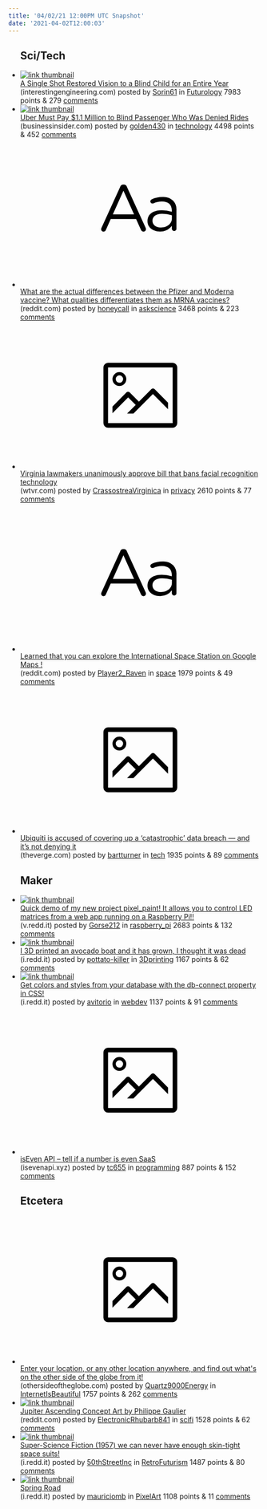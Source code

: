 ```yaml
---
title: '04/02/21 12:00PM UTC Snapshot'
date: '2021-04-02T12:00:03'
---
```

<ul>
<h2>Sci/Tech</h2>

<li><a href='https://interestingengineering.com/single-shot-restored-vision-blind-child-entire-year'><img src='https://b.thumbs.redditmedia.com/Bt5PjqRM1-ezK8OiFxUYLTDZBWiYlSowXRLrwps3MMM.jpg' alt='link thumbnail'></a><div><div class='linkTitle'><a href='https://interestingengineering.com/single-shot-restored-vision-blind-child-entire-year'>A Single Shot Restored Vision to a Blind Child for an Entire Year</a></div>(interestingengineering.com) posted by <a href='https://www.reddit.com/user/Sorin61'>Sorin61</a> in <a href='https://www.reddit.com/r/Futurology'>Futurology</a> 7983 points & 279 <a href='https://www.reddit.com/r/Futurology/comments/micb42/a_single_shot_restored_vision_to_a_blind_child/'>comments</a></div></li>

<li><a href='https://www.businessinsider.com/uber-pay-1-million-blind-passenger-arbitration-discrimination-ada-2021-4'><img src='https://a.thumbs.redditmedia.com/sxotI-m68jHD94sj7725lg9dVrT47JEF3FXXNhi8w04.jpg' alt='link thumbnail'></a><div><div class='linkTitle'><a href='https://www.businessinsider.com/uber-pay-1-million-blind-passenger-arbitration-discrimination-ada-2021-4'>Uber Must Pay $1.1 Million to Blind Passenger Who Was Denied Rides</a></div>(businessinsider.com) posted by <a href='https://www.reddit.com/user/golden430'>golden430</a> in <a href='https://www.reddit.com/r/technology'>technology</a> 4498 points & 452 <a href='https://www.reddit.com/r/technology/comments/mi6ukk/uber_must_pay_11_million_to_blind_passenger_who/'>comments</a></div></li>

<li><a href='https://www.reddit.com/r/askscience/comments/mi5frs/what_are_the_actual_differences_between_the/'><svg version='1.1' viewBox='-34 -12 104 64' preserveAspectRatio='xMidYMid slice' xmlns='http://www.w3.org/2000/svg' xmlns:xlink='http://www.w3.org/1999/xlink'>
    <title>text link thumbnail</title>
    <path d='M12.19,8.84a1.45,1.45,0,0,0-1.4-1h-.12a1.46,1.46,0,0,0-1.42,1L1.14,26.56a1.29,1.29,0,0,0-.14.59,1,1,0,0,0,1,1,1.12,1.12,0,0,0,1.08-.77l2.08-4.65h11l2.08,4.59a1.24,1.24,0,0,0,1.12.83,1.08,1.08,0,0,0,1.08-1.08,1.64,1.64,0,0,0-.14-.57ZM6.08,20.71l4.59-10.22,4.6,10.22Z'>
    </path>
    <path d='M32.24,14.78A6.35,6.35,0,0,0,27.6,13.2a11.36,11.36,0,0,0-4.7,1,1,1,0,0,0-.58.89,1,1,0,0,0,.94.92,1.23,1.23,0,0,0,.39-.08,8.87,8.87,0,0,1,3.72-.81c2.7,0,4.28,1.33,4.28,3.92v.5a15.29,15.29,0,0,0-4.42-.61c-3.64,0-6.14,1.61-6.14,4.64v.05c0,2.95,2.7,4.48,5.37,4.48a6.29,6.29,0,0,0,5.19-2.48V26.9a1,1,0,0,0,1,1,1,1,0,0,0,1-1.06V19A5.71,5.71,0,0,0,32.24,14.78Zm-.56,7.7c0,2.28-2.17,3.89-4.81,3.89-1.94,0-3.61-1.06-3.61-2.86v-.06c0-1.8,1.5-3,4.2-3a15.2,15.2,0,0,1,4.22.61Z'>
    </path>
    </svg></a><div><div class='linkTitle'><a href='https://www.reddit.com/r/askscience/comments/mi5frs/what_are_the_actual_differences_between_the/'>What are the actual differences between the Pfizer and Moderna vaccine? What qualities differentiates them as MRNA vaccines?</a></div>(reddit.com) posted by <a href='https://www.reddit.com/user/honeycall'>honeycall</a> in <a href='https://www.reddit.com/r/askscience'>askscience</a> 3468 points & 223 <a href='https://www.reddit.com/r/askscience/comments/mi5frs/what_are_the_actual_differences_between_the/'>comments</a></div></li>

<li><a href='https://www.wtvr.com/news/local-news/virginia-lawmakers-unanimously-approve-bill-that-bans-facial-recognition-technology'><svg version='1.1' viewBox='-34 -14 104 64' preserveAspectRatio='xMidYMid meet' xmlns='http://www.w3.org/2000/svg' xmlns:xlink='http://www.w3.org/1999/xlink'>
    <title>link thumbnail</title>
    <path d='M32,4H4A2,2,0,0,0,2,6V30a2,2,0,0,0,2,2H32a2,2,0,0,0,2-2V6A2,2,0,0,0,32,4ZM4,30V6H32V30Z'></path>
    <path d='M8.92,14a3,3,0,1,0-3-3A3,3,0,0,0,8.92,14Zm0-4.6A1.6,1.6,0,1,1,7.33,11,1.6,1.6,0,0,1,8.92,9.41Z'></path>
    <path d='M22.78,15.37l-5.4,5.4-4-4a1,1,0,0,0-1.41,0L5.92,22.9v2.83l6.79-6.79L16,22.18l-3.75,3.75H15l8.45-8.45L30,24V21.18l-5.81-5.81A1,1,0,0,0,22.78,15.37Z'></path>
    </svg></a><div><div class='linkTitle'><a href='https://www.wtvr.com/news/local-news/virginia-lawmakers-unanimously-approve-bill-that-bans-facial-recognition-technology'>Virginia lawmakers unanimously approve bill that bans facial recognition technology</a></div>(wtvr.com) posted by <a href='https://www.reddit.com/user/CrassostreaVirginica'>CrassostreaVirginica</a> in <a href='https://www.reddit.com/r/privacy'>privacy</a> 2610 points & 77 <a href='https://www.reddit.com/r/privacy/comments/mhvc07/virginia_lawmakers_unanimously_approve_bill_that/'>comments</a></div></li>

<li><a href='https://www.reddit.com/r/space/comments/miehxk/learned_that_you_can_explore_the_international/'><svg version='1.1' viewBox='-34 -12 104 64' preserveAspectRatio='xMidYMid slice' xmlns='http://www.w3.org/2000/svg' xmlns:xlink='http://www.w3.org/1999/xlink'>
    <title>text link thumbnail</title>
    <path d='M12.19,8.84a1.45,1.45,0,0,0-1.4-1h-.12a1.46,1.46,0,0,0-1.42,1L1.14,26.56a1.29,1.29,0,0,0-.14.59,1,1,0,0,0,1,1,1.12,1.12,0,0,0,1.08-.77l2.08-4.65h11l2.08,4.59a1.24,1.24,0,0,0,1.12.83,1.08,1.08,0,0,0,1.08-1.08,1.64,1.64,0,0,0-.14-.57ZM6.08,20.71l4.59-10.22,4.6,10.22Z'>
    </path>
    <path d='M32.24,14.78A6.35,6.35,0,0,0,27.6,13.2a11.36,11.36,0,0,0-4.7,1,1,1,0,0,0-.58.89,1,1,0,0,0,.94.92,1.23,1.23,0,0,0,.39-.08,8.87,8.87,0,0,1,3.72-.81c2.7,0,4.28,1.33,4.28,3.92v.5a15.29,15.29,0,0,0-4.42-.61c-3.64,0-6.14,1.61-6.14,4.64v.05c0,2.95,2.7,4.48,5.37,4.48a6.29,6.29,0,0,0,5.19-2.48V26.9a1,1,0,0,0,1,1,1,1,0,0,0,1-1.06V19A5.71,5.71,0,0,0,32.24,14.78Zm-.56,7.7c0,2.28-2.17,3.89-4.81,3.89-1.94,0-3.61-1.06-3.61-2.86v-.06c0-1.8,1.5-3,4.2-3a15.2,15.2,0,0,1,4.22.61Z'>
    </path>
    </svg></a><div><div class='linkTitle'><a href='https://www.reddit.com/r/space/comments/miehxk/learned_that_you_can_explore_the_international/'>Learned that you can explore the International Space Station on Google Maps !</a></div>(reddit.com) posted by <a href='https://www.reddit.com/user/Player2_Raven'>Player2_Raven</a> in <a href='https://www.reddit.com/r/space'>space</a> 1979 points & 49 <a href='https://www.reddit.com/r/space/comments/miehxk/learned_that_you_can_explore_the_international/'>comments</a></div></li>

<li><a href='https://www.theverge.com/2021/3/31/22360409/ubiquiti-networking-data-breach-response-whistleblower-cybersecurity-incident'><svg version='1.1' viewBox='-34 -14 104 64' preserveAspectRatio='xMidYMid meet' xmlns='http://www.w3.org/2000/svg' xmlns:xlink='http://www.w3.org/1999/xlink'>
    <title>link thumbnail</title>
    <path d='M32,4H4A2,2,0,0,0,2,6V30a2,2,0,0,0,2,2H32a2,2,0,0,0,2-2V6A2,2,0,0,0,32,4ZM4,30V6H32V30Z'></path>
    <path d='M8.92,14a3,3,0,1,0-3-3A3,3,0,0,0,8.92,14Zm0-4.6A1.6,1.6,0,1,1,7.33,11,1.6,1.6,0,0,1,8.92,9.41Z'></path>
    <path d='M22.78,15.37l-5.4,5.4-4-4a1,1,0,0,0-1.41,0L5.92,22.9v2.83l6.79-6.79L16,22.18l-3.75,3.75H15l8.45-8.45L30,24V21.18l-5.81-5.81A1,1,0,0,0,22.78,15.37Z'></path>
    </svg></a><div><div class='linkTitle'><a href='https://www.theverge.com/2021/3/31/22360409/ubiquiti-networking-data-breach-response-whistleblower-cybersecurity-incident'>Ubiquiti is accused of covering up a ‘catastrophic’ data breach — and it’s not denying it</a></div>(theverge.com) posted by <a href='https://www.reddit.com/user/bartturner'>bartturner</a> in <a href='https://www.reddit.com/r/tech'>tech</a> 1935 points & 89 <a href='https://www.reddit.com/r/tech/comments/mhu8sc/ubiquiti_is_accused_of_covering_up_a_catastrophic/'>comments</a></div></li>

<h2>Maker</h2>

<li><a href='https://v.redd.it/hl30etq2ykq61'><img src='https://a.thumbs.redditmedia.com/nrQGQdWoEgotcIAhvAdeqM5vg63BdOt8Mstrce71e_0.jpg' alt='link thumbnail'></a><div><div class='linkTitle'><a href='https://v.redd.it/hl30etq2ykq61'>Quick demo of my new project pixel_paint! It allows you to control LED matrices from a web app running on a Raspberry Pi!!</a></div>(v.redd.it) posted by <a href='https://www.reddit.com/user/Gorse212'>Gorse212</a> in <a href='https://www.reddit.com/r/raspberry_pi'>raspberry_pi</a> 2683 points & 132 <a href='https://www.reddit.com/r/raspberry_pi/comments/mhxpog/quick_demo_of_my_new_project_pixel_paint_it/'>comments</a></div></li>

<li><a href='https://i.redd.it/7hbmz757jkq61.gif'><img src='https://b.thumbs.redditmedia.com/j_1W5uINkBxKWur6PWaowolKYz3NvPdM0neUn0tuPXE.jpg' alt='link thumbnail'></a><div><div class='linkTitle'><a href='https://i.redd.it/7hbmz757jkq61.gif'>I 3D printed an avocado boat and it has grown, I thought it was dead</a></div>(i.redd.it) posted by <a href='https://www.reddit.com/user/pottato-killer'>pottato-killer</a> in <a href='https://www.reddit.com/r/3Dprinting'>3Dprinting</a> 1167 points & 62 <a href='https://www.reddit.com/r/3Dprinting/comments/mhvy2a/i_3d_printed_an_avocado_boat_and_it_has_grown_i/'>comments</a></div></li>

<li><a href='https://i.redd.it/yt5qcyltbmq61.png'><img src='https://b.thumbs.redditmedia.com/cb-nqJnFKgC4vCOvCBd5C8Xc7nH5WcbzvYfGxie431c.jpg' alt='link thumbnail'></a><div><div class='linkTitle'><a href='https://i.redd.it/yt5qcyltbmq61.png'>Get colors and styles from your database with the db-connect property in CSS!</a></div>(i.redd.it) posted by <a href='https://www.reddit.com/user/avitorio'>avitorio</a> in <a href='https://www.reddit.com/r/webdev'>webdev</a> 1137 points & 91 <a href='https://www.reddit.com/r/webdev/comments/mi3qpi/get_colors_and_styles_from_your_database_with_the/'>comments</a></div></li>

<li><a href='https://isevenapi.xyz/'><svg version='1.1' viewBox='-34 -14 104 64' preserveAspectRatio='xMidYMid meet' xmlns='http://www.w3.org/2000/svg' xmlns:xlink='http://www.w3.org/1999/xlink'>
    <title>link thumbnail</title>
    <path d='M32,4H4A2,2,0,0,0,2,6V30a2,2,0,0,0,2,2H32a2,2,0,0,0,2-2V6A2,2,0,0,0,32,4ZM4,30V6H32V30Z'></path>
    <path d='M8.92,14a3,3,0,1,0-3-3A3,3,0,0,0,8.92,14Zm0-4.6A1.6,1.6,0,1,1,7.33,11,1.6,1.6,0,0,1,8.92,9.41Z'></path>
    <path d='M22.78,15.37l-5.4,5.4-4-4a1,1,0,0,0-1.41,0L5.92,22.9v2.83l6.79-6.79L16,22.18l-3.75,3.75H15l8.45-8.45L30,24V21.18l-5.81-5.81A1,1,0,0,0,22.78,15.37Z'></path>
    </svg></a><div><div class='linkTitle'><a href='https://isevenapi.xyz/'>isEven API – tell if a number is even SaaS</a></div>(isevenapi.xyz) posted by <a href='https://www.reddit.com/user/tc655'>tc655</a> in <a href='https://www.reddit.com/r/programming'>programming</a> 887 points & 152 <a href='https://www.reddit.com/r/programming/comments/mi2cy9/iseven_api_tell_if_a_number_is_even_saas/'>comments</a></div></li>

<h2>Etcetera</h2>

<li><a href='https://othersideoftheglobe.com/'><svg version='1.1' viewBox='-34 -14 104 64' preserveAspectRatio='xMidYMid meet' xmlns='http://www.w3.org/2000/svg' xmlns:xlink='http://www.w3.org/1999/xlink'>
    <title>link thumbnail</title>
    <path d='M32,4H4A2,2,0,0,0,2,6V30a2,2,0,0,0,2,2H32a2,2,0,0,0,2-2V6A2,2,0,0,0,32,4ZM4,30V6H32V30Z'></path>
    <path d='M8.92,14a3,3,0,1,0-3-3A3,3,0,0,0,8.92,14Zm0-4.6A1.6,1.6,0,1,1,7.33,11,1.6,1.6,0,0,1,8.92,9.41Z'></path>
    <path d='M22.78,15.37l-5.4,5.4-4-4a1,1,0,0,0-1.41,0L5.92,22.9v2.83l6.79-6.79L16,22.18l-3.75,3.75H15l8.45-8.45L30,24V21.18l-5.81-5.81A1,1,0,0,0,22.78,15.37Z'></path>
    </svg></a><div><div class='linkTitle'><a href='https://othersideoftheglobe.com/'>Enter your location, or any other location anywhere, and find out what's on the other side of the globe from it!</a></div>(othersideoftheglobe.com) posted by <a href='https://www.reddit.com/user/Quartz9000Energy'>Quartz9000Energy</a> in <a href='https://www.reddit.com/r/InternetIsBeautiful'>InternetIsBeautiful</a> 1757 points & 262 <a href='https://www.reddit.com/r/InternetIsBeautiful/comments/miatul/enter_your_location_or_any_other_location/'>comments</a></div></li>

<li><a href='https://www.reddit.com/gallery/mi4ydi'><img src='https://b.thumbs.redditmedia.com/9Js16FKY1yvVaJjR5hZ_6CAT2C1PwCuGBMQg053eWmQ.jpg' alt='link thumbnail'></a><div><div class='linkTitle'><a href='https://www.reddit.com/gallery/mi4ydi'>Jupiter Ascending Concept Art by Philippe Gaulier</a></div>(reddit.com) posted by <a href='https://www.reddit.com/user/ElectronicRhubarb841'>ElectronicRhubarb841</a> in <a href='https://www.reddit.com/r/scifi'>scifi</a> 1528 points & 62 <a href='https://www.reddit.com/r/scifi/comments/mi4ydi/jupiter_ascending_concept_art_by_philippe_gaulier/'>comments</a></div></li>

<li><a href='https://i.redd.it/e96g7v52olq61.jpg'><img src='https://b.thumbs.redditmedia.com/Cd6lZjhdkbkNxopSk24KxdUl8j5Cvaed2vFZuOa5mMc.jpg' alt='link thumbnail'></a><div><div class='linkTitle'><a href='https://i.redd.it/e96g7v52olq61.jpg'>Super-Science Fiction (1957) we can never have enough skin-tight space suits!</a></div>(i.redd.it) posted by <a href='https://www.reddit.com/user/50thStreetInc'>50thStreetInc</a> in <a href='https://www.reddit.com/r/RetroFuturism'>RetroFuturism</a> 1487 points & 80 <a href='https://www.reddit.com/r/RetroFuturism/comments/mi0vhd/superscience_fiction_1957_we_can_never_have/'>comments</a></div></li>

<li><a href='https://i.redd.it/rb9vmkautoq61.gif'><img src='https://b.thumbs.redditmedia.com/Qk01anVfFc65L0BphityL4gpNgg968Vzzldju9nlomY.jpg' alt='link thumbnail'></a><div><div class='linkTitle'><a href='https://i.redd.it/rb9vmkautoq61.gif'>Spring Road</a></div>(i.redd.it) posted by <a href='https://www.reddit.com/user/mauriciomb'>mauriciomb</a> in <a href='https://www.reddit.com/r/PixelArt'>PixelArt</a> 1108 points & 11 <a href='https://www.reddit.com/r/PixelArt/comments/micvoz/spring_road/'>comments</a></div></li>

</ul>
